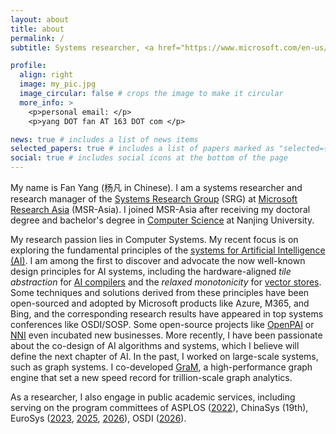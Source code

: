 ```yaml
---
layout: about
title: about
permalink: /
subtitle: Systems researcher, <a href="https://www.microsoft.com/en-us/research/people/fanyang/">Research Manager</a> of SRG@MSR-Asia

profile:
  align: right
  image: my_pic.jpg
  image_circular: false # crops the image to make it circular
  more_info: >
    <p>personal email: </p>
    <p>yang DOT fan AT 163 DOT com </p>    

news: true # includes a list of news items
selected_papers: true # includes a list of papers marked as "selected={true}"
social: true # includes social icons at the bottom of the page
---
```


My name is Fan Yang (杨凡 in Chinese). I am a systems researcher and research manager of the [Systems Research Group](https://www.microsoft.com/en-us/research/group/systems-research-group-asia/) (SRG) at [Microsoft Research Asia](https://www.microsoft.com/en-us/research/lab/microsoft-research-asia/) (MSR-Asia). I joined MSR-Asia after receiving my doctoral degree and bachelor's degree in [Computer Science](http://cs.nju.edu.cn/) at Nanjing University. 

My research passion lies in Computer Systems. My recent focus is on exploring the fundamental principles of the [systems for Artificial Intelligence (AI)](https://fanyangcs.github.io/projects/). I am among the first to discover and advocate the now well-known design principles for AI systems, including the hardware-aligned *tile abstraction* for [AI compilers](https://www.microsoft.com/en-us/research/blog/building-a-heavy-metal-quartet-of-ai-compilers/) and the *relaxed monotonicity* for [vector stores](https://www.microsoft.com/en-us/research/blog/unified-database-laying-the-foundation-for-large-language-model-vertical-applications/). Some techniques and solutions derived from these principles have been open-sourced and adopted by Microsoft products like Azure, M365, and Bing, and the corresponding research results have appeared in top systems conferences like OSDI/SOSP. Some open-source projects like [OpenPAI](https://github.com/microsoft/pai) or [NNI](https://github.com/microsoft/nni) even incubated new businesses. More recently, I have been passionate about the co-design of AI algorithms and systems, which I believe will define the next chapter of AI. In the past, I worked on large-scale systems, such as graph systems. I co-developed [GraM](https://dl.acm.org/doi/10.1145/2806777.2806849), a high-performance graph engine that set a new speed record for trillion-scale graph analytics.

As a researcher, I also engage in public academic services, including serving on the program committees of ASPLOS ([2022](https://www.asplos-conference.org/asplos2022/index.html%3Fp=44.html)), ChinaSys (19th), EuroSys ([2023](https://2023.eurosys.org/pc.html), [2025](https://2025.eurosys.org/pc.html), [2026](https://2026.eurosys.org/pc.html)), OSDI ([2026](https://www.usenix.org/conference/osdi26/call-for-papers)). 
